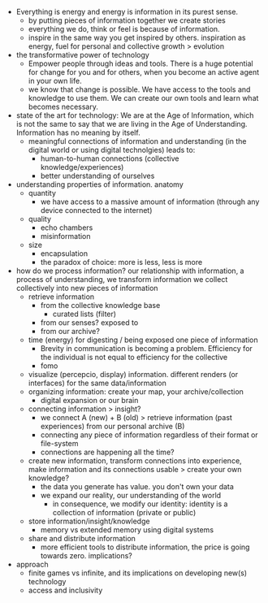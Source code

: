 - Everything is energy and energy is information in its purest sense.
    - by putting pieces of information together we create stories
    - everything we do, think or feel is because of information.
    - inspire in the same way you get inspired by others. inspiration as energy, fuel for personal and collective growth > evolution
- the transformative power of technology
    - Empower people through ideas and tools. There is a huge potential for change for you and for others, when you become an active agent in your own life.
    - we know that change is possible. We have access to the tools and knowledge to use them. We can create our own tools and learn what becomes necessary. 
- state of the art for technology: We are at the Age of Information, which is not the same to say that we are living in the Age of Understanding. Information has no meaning by itself.
    - meaningful connections of information and understanding (in the digital world or using digital technolgies) leads to:
        - human-to-human connections (collective knowledge/experiences)
        - better understanding of ourselves
- understanding properties of information. anatomy
    - quantity
        - we have access to a massive amount of information (through any device connected to the internet)
    - quality
        - echo chambers
        - misinformation
    - size
        - encapsulation
        - the paradox of choice: more is less, less is more
- how do we process information? our relationship with information, a process of understanding, we transform information we collect collectively into new pieces of information
    - retrieve information
        - from the collective knowledge base
            - curated lists (filter)
        - from our senses? exposed to
        - from our archive?
    - time (energy) for digesting / being exposed one piece of information
        - Brevity in communication is becoming a problem. Efficiency for the individual is not equal to efficiency for the collective
        - fomo
    - visualize (percepcio, display) information. different renders (or interfaces) for the same data/information
    - organizing information: create your map, your archive/collection
        - digital expansion or our brain
    - connecting information > insight?
        - we connect A (new) + B (old) > retrieve information (past experiences) from our personal archive (B)
        - connecting any piece of information regardless of their format or file-system
        - connections are happening all the time?
    - create new information, transform connections into experience, make information and its connections usable > create your own knowledge?
        - the data you generate has value. you don't own your data
        - we expand our reality, our understanding of the world
            - in consequence, we modify our identity: identity is a collection of information (private or public)
    - store information/insight/knowledge
        - memory vs extended memory using digital systems
    - share and distribute information
        - more efficient tools to distribute information, the price is going towards zero. implications?
- approach
    - finite games vs infinite, and its implications on developing new(s) technology
    - access and inclusivity